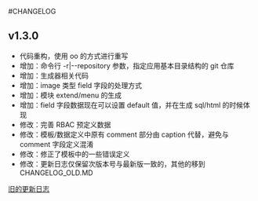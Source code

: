 #CHANGELOG
## v1.3.0
* 代码重构，使用 oo 的方式进行重写
* 增加：命令行 -r|--repository 参数，指定应用基本目录结构的 git 仓库
* 增加：生成器相关代码
* 增加：image 类型 field 字段的处理方式
* 增加：模块 extend/menu 的生成
* 增加：field 字段数据现在可以设置 default 值，并在生成 sql/html 的时候体现
* 修改：完善 RBAC 预定义数据
* 修改：模板/数据定义中原有 comment 部分由 caption 代替，避免与 comment 字段定义混淆
* 修改：修正了模板中的一些错误定义
* 修改：更新日志仅保留次版本号与最新版一致的，其他的移到 CHANGELOG_OLD.MD

[旧的更新日志](./CHANGELOG_OLD.MD "旧的更新日志")